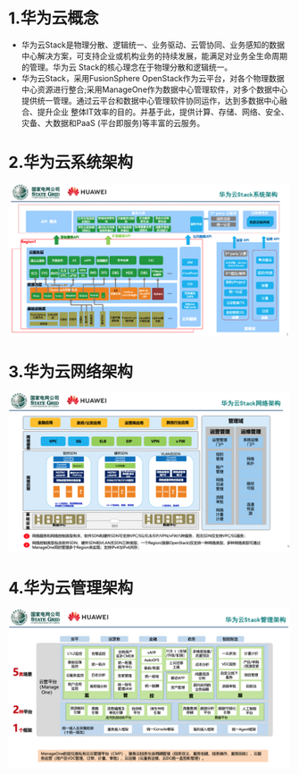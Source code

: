 # 1.华为云概念
- 华为云Stack是物理分散、逻辑统一、业务驱动、云管协同、业务感知的数据中心解决方案，可支持企业或机构业务的持续发展，能满足对业务全生命周期的管理。华为云 Stack的核心理念在于物理分散和逻辑统一。
- 华为云Stack，采用FusionSphere OpenStack作为云平台，对各个物理数据 中心资源进行整合;采用ManageOne作为数据中心管理软件，对多个数据中心提供统一管理。通过云平台和数据中心管理软件协同运作，达到多数据中心融合、提升企业 整体IT效率的目的。并基于此，提供计算、存储、网络、安全、灾备、大数据和PaaS (平台即服务)等丰富的云服务。

# 2.华为云系统架构
![](assets/1.infrustructure-1f6b245b.png)
# 3.华为云网络架构
![](assets/1.infrustructure-b8089c8d.png)
# 4.华为云管理架构
![](assets/1.infrustructure-011dd82a.png)
